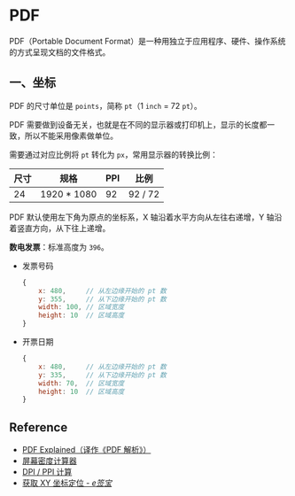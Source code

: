 # PDF

PDF（Portable Document Format）是一种用独立于应用程序、硬件、操作系统的方式呈现文档的文件格式。

## 一、坐标

PDF 的尺寸单位是 `points`，简称 `pt`（1 `inch` = 72 `pt`）。

PDF 需要做到设备无关，也就是在不同的显示器或打印机上，显示的长度都一致，所以不能采用像素做单位。

需要通过对应比例将 `pt` 转化为 `px`，常用显示器的转换比例：

| 尺寸 | 规格        | PPI  | 比例    |
| ---- | ----------- | ---- | ------- |
| 24   | 1920 * 1080 | 92   | 92 / 72 |

PDF 默认使用左下角为原点的坐标系，X 轴沿着水平方向从左往右递增，Y 轴沿着竖直方向，从下往上递增。

**数电发票**：标准高度为 `396`。

- 发票号码

  ```javascript
  {
      x: 480,     // 从左边缘开始的 pt 数
      y: 355,     // 从下边缘开始的 pt 数
      width: 100, // 区域宽度
      height: 10  // 区域高度
  }
  ```

- 开票日期

  ```javascript
  {
      x: 480,     // 从左边缘开始的 pt 数
      y: 335,     // 从下边缘开始的 pt 数
      width: 70,  // 区域宽度
      height: 10  // 区域高度
  }
  ```

## Reference

- [PDF Explained（译作《PDF 解析》）](https://zxyle.github.io/PDF-Explained/)
- [屏幕密度计算器](https://gongju.world/ppi/)
- [DPI / PPI 计算](https://www.zelyo.cn/tools/Pixelcal/Pixelcal.html)
- [获取 XY 坐标定位 - *e签宝*](https://open.esign.cn/doc/opendoc/saasapi-std/slg8r2)

